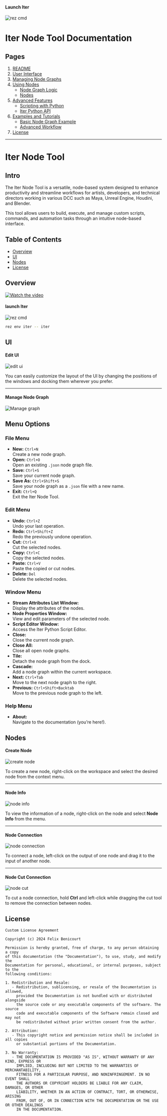 
#### Launch Iter
![rez cmd](https://drive.google.com/uc?id=1-5JpGjM0RdRza6BY0gVMzQb0K0RxQzKa)



# Iter Node Tool Documentation

## Pages

1. [README](./README.md)
2. [User Interface](./docs/ui-overview.md)
3. [Managing Node Graphs](./docs/managing-node-graphs.md)
4. [Using Nodes](./docs/using-nodes.md)
   - [Node Graph Logic](./docs/node-graph-logic.md)
   - [Nodes](./docs/node-list.md)
5. [Advanced Features](./docs/advanced-features.md)
   - [Scripting with Python](./docs/scripting-with-python.md)
   - [Iter Python API](./docs/iter-python-api.md)
6. [Examples and Tutorials](./docs/examples-and-tutorials.md)
   - [Basic Node Graph Example](./docs/basic-node-graph-example.md)
   - [Advanced Workflow](./docs/advanced-workflow.md)
7. [License](./docs/license.md)

---

# Iter Node Tool

## Intro
The Iter Node Tool is a versatile, node-based system designed to enhance productivity and streamline workflows for artists, developers, and technical directors working in various DCC  such as Maya, Unreal Engine, Houdini, and Blender.

This tool allows users to build, execute, and manage custom scripts, commands, and automation tasks through an intuitive node-based interface.



## Table of Contents

- [Overview](#Overview)
- [UI](#UI)
- [Nodes](#Nodes)
- [License](#license)



## Overview

[![Watch the video](https://media0.giphy.com/media/v1.Y2lkPTc5MGI3NjExd3ExcWJpbmV4NmsxMHgyYjllamk3cTZzZjIybGNpbHppdG9xcHJ3NCZlcD12MV9pbnRlcm5hbF9naWZfYnlfaWQmY3Q9Zw/tJdOBEFA3RNnu3IDwf/giphy.gif)](https://vimeo.com/899695629)


#### launch Iter
![rez cmd](https://media0.giphy.com/media/v1.Y2lkPTc5MGI3NjExNmdwMTJidzJ3bm04dnM5OGZybTczeTdoY3hhbnY2OHEzdG5zZ3Q1ayZlcD12MV9pbnRlcm5hbF9naWZfYnlfaWQmY3Q9Zw/NlnKLDnvbK1cYyzarP/giphy.gif)


```bash
rez env iter -- iter
```


## UI


#### Edit UI
![edit ui](https://media2.giphy.com/media/v1.Y2lkPTc5MGI3NjExZHY2YmZ0cGI3Z3NnYWJkbzNpeGM3azZhc2o5bG0wd2FiMWcxY2FkNiZlcD12MV9pbnRlcm5hbF9naWZfYnlfaWQmY3Q9Zw/F63dKnXzlPTSUoaWB2/giphy.webp)

You can easily customize the layout of the UI by changing the positions of the windows and docking them wherever you prefer.

---

#### Manage Node Graph
![Manage graph](https://media3.giphy.com/media/v1.Y2lkPTc5MGI3NjExMTZtbTEwMmw0cTM0ejlzczFkdXQyazRubGk5c3dsbXB4NzdqN3ZwYSZlcD12MV9pbnRlcm5hbF9naWZfYnlfaWQmY3Q9Zw/Yt6VCDIGFnl7PUFsze/giphy.webp)


## Menu Options


### File Menu
- **New:** `Ctrl+N`  
  Create a new node graph.
- **Open:** `Ctrl+O`  
  Open an existing `.json` node graph file.
- **Save:** `Ctrl+S`  
  Save your current node graph.
- **Save As:** `Ctrl+Shift+S`  
  Save your node graph as a `.json` file with a new name.
- **Exit:** `Ctrl+Q`  
  Exit the Iter Node Tool.

### Edit Menu
- **Undo:** `Ctrl+Z`  
  Undo your last operation.
- **Redo:** `Ctrl+Shift+Z`  
  Redo the previously undone operation.
- **Cut:** `Ctrl+X`  
  Cut the selected nodes.
- **Copy:** `Ctrl+C`  
  Copy the selected nodes.
- **Paste:** `Ctrl+V`  
  Paste the copied or cut nodes.
- **Delete:** `Del`  
  Delete the selected nodes.

### Window Menu
- **Stream Attributes List Window:**  
  Display the attributes of the nodes.
- **Node Properties Window:**  
  View and edit parameters of the selected node.
- **Script Editor Window:**  
  Access the Iter Python Script Editor.
- **Close:**  
  Close the current node graph.
- **Close All:**  
  Close all open node graphs.
- **Tile:**  
  Detach the node graph from the dock.
- **Cascade:**  
  Add a node graph within the current workspace.
- **Next:** `Ctrl+Tab`  
  Move to the next node graph to the right.
- **Previous:** `Ctrl+Shift+Backtab`  
  Move to the previous node graph to the left.

### Help Menu
- **About:**  
  Navigate to the documentation (you’re here!).


## Nodes


#### Create Node
![create node](https://media2.giphy.com/media/v1.Y2lkPTc5MGI3NjExZHluMWEwMHR1dzIxdDh5YTh4a2RvODZtczBsc2M1cmY2eWhobDljeCZlcD12MV9pbnRlcm5hbF9naWZfYnlfaWQmY3Q9Zw/XsZHWd0oYdmj2MuTPf/giphy.webp)

To create a new node, right-click on the workspace and select the desired node from the context menu.

---

#### Node Info
![node info](https://media4.giphy.com/media/v1.Y2lkPTc5MGI3NjExNm1ldnB2cm1xdDhrZW1xcGN5Y3A0dHhmc3JjaDJsdzBsZTlhcXMxbSZlcD12MV9pbnRlcm5hbF9naWZfYnlfaWQmY3Q9Zw/6lemKlKrnvnxDbaIwD/giphy.webp)

To view the information of a node, right-click on the node and select **Node Info** from the menu.

---

#### Node Connection
![node connection](https://media1.giphy.com/media/v1.Y2lkPTc5MGI3NjExZWh0MnNsY3kxeTZmOWxnbHZuczV2ZzB4YTcxYTVjNDd5cnNnbXN5aiZlcD12MV9pbnRlcm5hbF9naWZfYnlfaWQmY3Q9Zw/fjB3c6THxDxMIaUz7L/giphy.webp)

To connect a node, left-click on the output of one node and drag it to the input of another node.

---

#### Node Cut Connection
![node cut](https://media3.giphy.com/media/v1.Y2lkPTc5MGI3NjExaGkwZ3hoYmMycmd1ODdta3RucnBsdWlzYmdtaHhrd3l6aGg2cmcwcCZlcD12MV9pbnRlcm5hbF9naWZfYnlfaWQmY3Q9Zw/sz8nt5KvLW030VR033/giphy.webp)

To cut a node connection, hold **Ctrl** and left-click while dragging the cut tool to remove the connection between nodes.



## License
```text
Custom License Agreement

Copyright (c) 2024 Felix Benicourt

Permission is hereby granted, free of charge, to any person obtaining a copy
of this documentation (the "Documentation"), to use, study, and modify the
Documentation for personal, educational, or internal purposes, subject to the
following conditions:

1. Redistribution and Resale:
   - Redistribution, sublicensing, or resale of the Documentation is allowed,
     provided the Documentation is not bundled with or distributed alongside
     the source code or any executable components of the software. The source 
     code and executable components of the Software remain closed and may not
     be redistributed without prior written consent from the author.

2. Attribution:
   - This copyright notice and permission notice shall be included in all copies
     or substantial portions of the Documentation.

3. No Warranty:
   - THE DOCUMENTATION IS PROVIDED "AS IS", WITHOUT WARRANTY OF ANY KIND, EXPRESS OR
     IMPLIED, INCLUDING BUT NOT LIMITED TO THE WARRANTIES OF MERCHANTABILITY,
     FITNESS FOR A PARTICULAR PURPOSE, AND NONINFRINGEMENT. IN NO EVENT SHALL
     THE AUTHORS OR COPYRIGHT HOLDERS BE LIABLE FOR ANY CLAIM, DAMAGES, OR OTHER
     LIABILITY, WHETHER IN AN ACTION OF CONTRACT, TORT, OR OTHERWISE, ARISING
     FROM, OUT OF, OR IN CONNECTION WITH THE DOCUMENTATION OR THE USE OR OTHER DEALINGS
     IN THE DOCUMENTATION.
```



